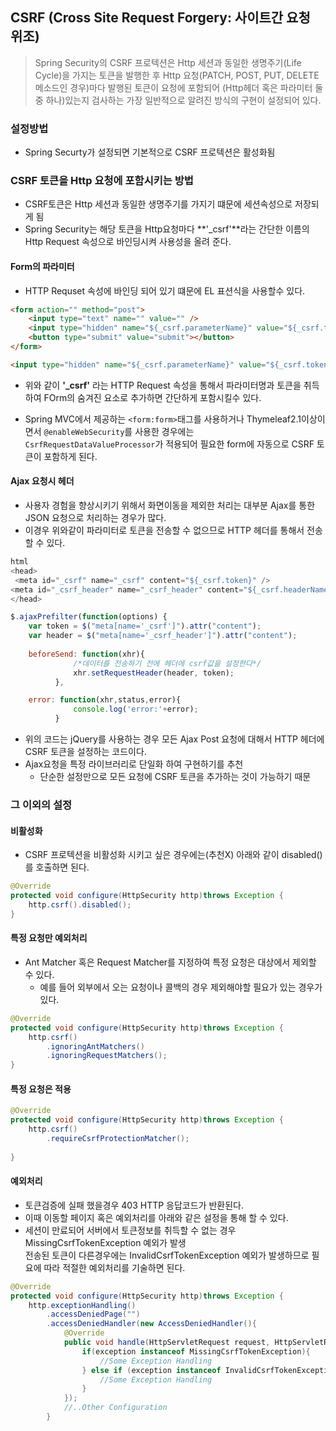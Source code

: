 ## CSRF (Cross Site Request Forgery: 사이트간 요청 위조)
> Spring Security의 CSRF 프로텍션은 Http 세션과 동일한 생명주기(Life Cycle)을 가지는 토큰을 발행한 후 Http 요청(PATCH, POST, PUT, DELETE 메소드인 경우)마다 발행된 토큰이 요청에 포함되어 (Http헤더 혹은 파라미터 둘중 하나)있는지 검사하는 가장 일반적으로 알려진 방식의 구현이 설정되어 있다.

### 설정방법
- Spring Securty가 설정되면 기본적으로 CSRF 프로텍션은 활성화됨

### CSRF 토큰을 Http 요청에 포함시키는 방법
- CSRF토큰은 Http 세션과 동일한 생명주기를 가지기 떄문에 세션속성으로 저장되게 됨
- Spring Security는 해당 토큰을 Http요청마다 **'_csrf'**라는 간단한 이름의 Http Request 속성으로 바인딩시켜 사용성을 올려 준다.

#### Form의 파라미터
- HTTP Requset 속성에 바인딩 되어 있기 떄문에 EL 표션식을 사용할수 있다.
```html
<form action="" method="post">
    <input type="text" name="" value="" />
    <input type="hidden" name="${_csrf.parameterName}" value="${_csrf.token}" />
    <button type="submit" value="submit"></button>
</form>

<input type="hidden" name="${_csrf.parameterName}" value="${_csrf.token}" />
```
- 위와 같이 **'_csrf'** 라는 HTTP Request 속성을 통해서 파라미터명과 토큰을 취득하여 FOrm의 숨겨진 요소로 추가하면 간단하게 포함시킬수 있다.

- Spring MVC에서 제공하는 ```<form:form>```태그를 사용하거나 Thymeleaf2.1이상이면서 ```@enableWebSecurity```를 사용한 경우에는 ```CsrfRequestDataValueProcessor```가 적용되어 필요한 form에 자동으로 CSRF 토큰이 포함하게 된다.

#### Ajax 요청시 헤더
- 사용자 경험을 향상시키기 위해서 화면이동을 제외한 처리는 대부분 Ajax를 통한 JSON 요청으로 처리하는 경우가 많다.
- 이경우 위와같이 파라미터로 토큰을 전송할 수 없으므로 HTTP 헤더를 통해서 전송할 수 있다.
```js
html 
<head>
 <meta id="_csrf" name="_csrf" content="${_csrf.token}" />
<meta id="_csrf_header" name="_csrf_header" content="${_csrf.headerName}" />
</head>

$.ajaxPrefilter(function(options) {
    var token = $("meta[name='_csrf']").attr("content");
    var header = $("meta[name='_csrf_header']").attr("content");
    
    beforeSend: function(xhr){
			  /*데이터를 전송하기 전에 헤더에 csrf값을 설정한다*/
			  xhr.setRequestHeader(header, token);
		  },

    error: function(xhr,status,error){
			  console.log('error:'+error);
		  }

```
- 위의 코드는 jQuery를 사용하는 경우 모든 Ajax Post 요청에 대해서 HTTP 헤더에 CSRF 토큰을 설정하는 코드이다.
- Ajax요청을 특정 라이브러리로 단일화 하여 구현하기를 추천
    - 단순한 설정만으로 모든 요청에 CSRF 토큰을 추가하는 것이 가능하기 때문

### 그 이외의 설정
#### 비활성화
- CSRF 프로텍션을 비활성화 시키고 싶은 경우에는(추천X) 아래와 같이 disabled()를 호출하면 된다.
```java
@Override
protected void configure(HttpSecurity http)throws Exception {
    http.csrf().disabled();
}
```
#### 특정 요청만 예외처리
- Ant Matcher 혹은 Request Matcher를 지정하여 특정 요청은 대상에서 제외할 수 있다.
    - 예를 들어 외부에서 오는 요청이나 콜백의 경우 제외해야할 필요가 있는 경우가 있다.
```java
@Override
protected void configure(HttpSecurity http)throws Exception {
    http.csrf()
        .ignoringAntMatchers()
        .ignoringRequestMatchers();
}
```

#### 특정 요청은 적용
```java
@Override
protected void configure(HttpSecurity http)throws Exception {
    http.csrf()
        .requireCsrfProtectionMatcher();
   
}
```

#### 예외처리 
- 토큰검증에 실패 했을경우 403 HTTP 응답코드가 반환된다.
- 이때 이동할 페이지 혹은 예외처리를 아래와 같은 설정을 통해 할 수 있다.
- 세션이 만료되어 서버에서 토큰정보를 취득할 수 없는 경우 MissingCsrfTokenException 예외가 발생<br> 전송된 토큰이 다른경우에는 InvalidCsrfTokenException 예외가 발생하므로 필요에 따라 적절한 예외처리를 기술하면 된다.
```java
@Override
protected void configure(HttpSecurity http)throws Exception {
    http.exceptionHandling()
        .accessDeniedPage("")
        .accessDeniedHandler(new AccessDeniedHandler(){
            @Override
            public void handle(HttpServletRequest request, HttpServletResponse response, AccessDeniedException exception)throws IOException, ServletException{
                if(exception instanceof MissingCsrfTokenException){
                    //Some Exception Handling
                } else if (exception instanceof InvalidCsrfTokenException){
                    //Some Exception Handling
                }
            });
            //..Other Configuration
        }
```